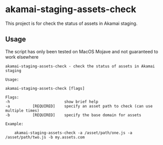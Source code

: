 # akamai-staging-assets-check

This project is for check the status of assets in Akamai staging.

## Usage

The script has only been tested on MacOS Mojave and not guaranteed to work elsewhere

```console
akamai-staging-assets-check - check the status of assets in Akamai staging

Usage:

akamai-staging-assets-check [flags]

Flags:
-h                        show brief help
-a          [REQUIRED]    specify an asset path to check (can use multiple times)
-b          [REQUIRED]    specify the base domain for assets

Example:

    akamai-staging-assets-check -a /asset/path/one.js -a /asset/path/two.js -b my.assets.com
```
